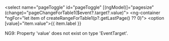 <select name="pageToggle" id="pageToggle" [(ngModel)]="pagesize" (change)="pageChangeForTable1($event?.target?.value)">
  <ng-container *ngFor="let item of createRangeForTable1(p?.getLastPage() ?? 0)">
    <option [value]="item.value">{{ item.label }}</option>
  </ng-container>
</select>


NG9: Property 'value' does not exist on type 'EventTarget'.
